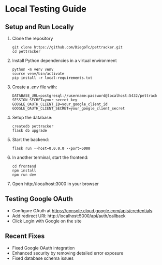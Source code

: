 # Local Testing Guide

## Setup and Run Locally

1. Clone the repository
   ```
   git clone https://github.com/DiegoTc/pettracker.git
   cd pettracker
   ```

2. Install Python dependencies in a virtual environment
   ```
   python -m venv venv
   source venv/bin/activate
   pip install -r local-requirements.txt
   ```

3. Create a .env file with:
   ```
   DATABASE_URL=postgresql://username:password@localhost:5432/pettracker
   SESSION_SECRET=your_secret_key
   GOOGLE_OAUTH_CLIENT_ID=your_google_client_id
   GOOGLE_OAUTH_CLIENT_SECRET=your_google_client_secret
   ```

4. Setup the database:
   ```
   createdb pettracker
   flask db upgrade
   ```

5. Start the backend:
   ```
   flask run --host=0.0.0.0 --port=5000
   ```

6. In another terminal, start the frontend:
   ```
   cd frontend
   npm install
   npm run dev
   ```

7. Open http://localhost:3000 in your browser

## Testing Google OAuth
- Configure OAuth at https://console.cloud.google.com/apis/credentials
- Add redirect URI: http://localhost:5000/api/auth/callback
- Click Login with Google on the site

## Recent Fixes
- Fixed Google OAuth integration
- Enhanced security by removing detailed error exposure
- Fixed database schema issues